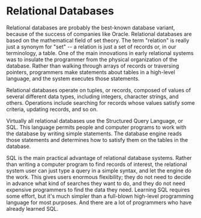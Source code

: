 # Relational Databases

Relational databases are probably the best-known database variant, because of the success of companies like Oracle. Relational databases are based on the mathematical field of set theory. The term "relation" is really just a synonym for "set" -- a relation is just a set of records or, in our terminology, a table. One of the main innovations in early relational systems was to insulate the programmer from the physical organization of the database. Rather than walking through arrays of records or traversing pointers, programmers make statements about tables in a high-level language, and the system executes those statements.

Relational databases operate on tuples, or records, composed of values of several different data types, including integers, character strings, and others. Operations include searching for records whose values satisfy some criteria, updating records, and so on.

Virtually all relational databases use the Structured Query Language, or SQL. This language permits people and computer programs to work with the database by writing simple statements. The database engine reads those statements and determines how to satisfy them on the tables in the database.

SQL is the main practical advantage of relational database systems. Rather than writing a computer program to find records of interest, the relational system user can just type a query in a simple syntax, and let the engine do the work. This gives users enormous flexibility; they do not need to decide in advance what kind of searches they want to do, and they do not need expensive programmers to find the data they need. Learning SQL requires some effort, but it's much simpler than a full-blown high-level programming language for most purposes. And there are a lot of programmers who have already learned SQL.